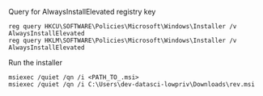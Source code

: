 Query for AlwaysInstallElevated registry key
```
reg query HKCU\SOFTWARE\Policies\Microsoft\Windows\Installer /v AlwaysInstallElevated  
reg query HKLM\SOFTWARE\Policies\Microsoft\Windows\Installer /v AlwaysInstallElevated
```
Run the installer 
```
msiexec /quiet /qn /i <PATH_TO_.msi>
msiexec /quiet /qn /i C:\Users\dev-datasci-lowpriv\Downloads\rev.msi
```